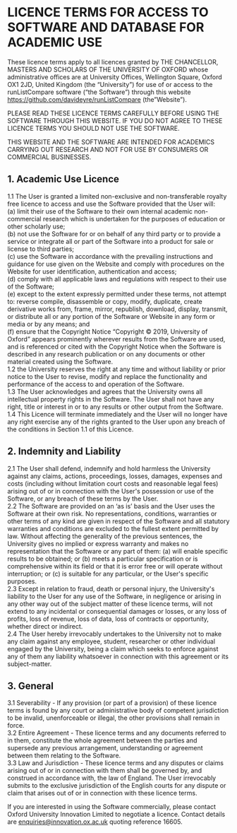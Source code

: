 # LICENCE TERMS FOR ACCESS TO SOFTWARE AND DATABASE FOR ACADEMIC USE  
  
These licence terms apply to all licences granted by THE CHANCELLOR, MASTERS AND SCHOLARS OF THE UNIVERSITY OF OXFORD whose administrative offices are at University Offices, Wellington Square, Oxford OX1 2JD, United Kingdom (the “University”) for use of or access to the runListCompare software (“the Software”) through this website https://github.com/davideyre/runListCompare (the”Website”).   
  
PLEASE READ THESE LICENCE TERMS CAREFULLY BEFORE USING THE SOFTWARE THROUGH THIS WEBSITE.  IF YOU DO NOT AGREE TO THESE LICENCE TERMS YOU SHOULD NOT USE THE SOFTWARE.  
  
THIS WEBSITE AND THE SOFTWARE ARE INTENDED FOR ACADEMICS CARRYING OUT RESEARCH AND NOT FOR USE BY CONSUMERS OR COMMERCIAL BUSINESSES.  

## 1.	Academic Use Licence  
1.1	The User is granted a limited non-exclusive and non-transferable royalty free licence to access and use the Software provided that the User will:  
(a)	limit their use of the Software to their own internal academic non-commercial research which is undertaken for the purposes of education or other scholarly use;   
(b)	not use the Software for or on behalf of any third party or to provide a service or integrate all or part of the Software into a product for sale or license to third parties;  
(c)	use the Software in accordance with the prevailing instructions and guidance for use given on the Website and comply with procedures on the Website for user identification, authentication and access;  
(d)	comply with all applicable laws and regulations with respect to their use of the Software;   
(e)	except to the extent expressly permitted under these terms, not attempt to: reverse compile, disassemble or copy, modify, duplicate, create derivative works from, frame, mirror, republish, download, display, transmit, or distribute all or any portion of the Software or Website in any form or media or by any means; and   
(f)	ensure that the Copyright Notice “Copyright © 2019, University of Oxford” appears prominently wherever results from the Software are used, and is referenced or cited with the Copyright Notice when the Software is described in any research publication or on any documents or other material created using the Software.  
1.2	the University reserves the right at any time and without liability or prior notice to the User to revise, modify and replace the functionality and performance of the access to and operation of the Software.   
1.3	The User acknowledges and agrees that the University owns all intellectual property rights in the Software. The User shall not have any right, title or interest in or to any results or other output from the Software.  
1.4	This Licence will terminate immediately and the User will no longer have any right exercise any of the rights granted to the User upon any breach of the conditions in Section 1.1 of this Licence.  
  
## 2.	Indemnity and Liability   
2.1	The User shall defend, indemnify and hold harmless the University against any claims, actions, proceedings, losses, damages, expenses and costs (including without limitation court costs and reasonable legal fees) arising out of or in connection with the User's possession or use of the Software, or any breach of these terms by the User.   
2.2	The Software are provided on an ‘as is’ basis and the User uses the Software at their own risk. No representations, conditions, warranties or other terms of any kind are given in respect of the Software and all statutory warranties and conditions are excluded to the fullest extent permitted by law. Without affecting the generality of the previous sentences, the University gives no implied or express warranty and makes no representation that the Software or any part of them: (a) will enable specific results to be obtained; or (b) meets a particular specification or is comprehensive within its field or that it is error free or will operate without interruption; or (c) is suitable for any particular, or the User's specific purposes.   
2.3	Except in relation to fraud, death or personal injury, the University's liability to the User for any use of the Software, in negligence or arising in any other way out of the subject matter of these licence terms, will not extend to any incidental or consequential damages or losses, or any loss of profits, loss of revenue, loss of data, loss of contracts or opportunity, whether direct or indirect.  
2.4	The User hereby irrevocably undertakes to the University not to make any claim against any employee, student, researcher or other individual engaged by the University, being a claim which seeks to enforce against any of them any liability whatsoever in connection with this agreement or its subject-matter.   
  
## 3.	General   
3.1	Severability - If any provision (or part of a provision) of these licence terms is found by any court or administrative body of competent jurisdiction to be invalid, unenforceable or illegal, the other provisions shall remain in force.  
3.2	Entire Agreement - These licence terms and any documents referred to in them, constitute the whole agreement between the parties and supersede any previous arrangement, understanding or agreement between them relating to the Software.   
3.3	Law and Jurisdiction - These licence terms and any disputes or claims arising out of or in connection with them shall be governed by, and construed in accordance with, the law of England. The User irrevocably submits to the exclusive jurisdiction of the English courts for any dispute or claim that arises out of or in connection with these licence terms.  
  
If you are interested in using the Software commercially, please contact Oxford University Innovation Limited to negotiate a licence. Contact details are enquiries@innovation.ox.ac.uk quoting reference 16605.  
  
  
